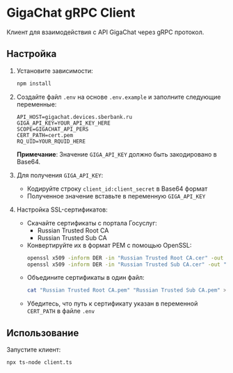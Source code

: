 # GigaChat gRPC Client

Клиент для взаимодействия с API GigaChat через gRPC протокол.

## Настройка

1. Установите зависимости:
   ```bash
   npm install
   ```

2. Создайте файл `.env` на основе `.env.example` и заполните следующие переменные:
   ```
   API_HOST=gigachat.devices.sberbank.ru
   GIGA_API_KEY=YOUR_API_KEY_HERE
   SCOPE=GIGACHAT_API_PERS
   CERT_PATH=cert.pem
   RQ_UID=YOUR_RQUID_HERE
   ```

   **Примечание**: Значение `GIGA_API_KEY` должно быть закодировано в Base64.

3. Для получения `GIGA_API_KEY`:
    - Кодируйте строку `client_id:client_secret` в Base64 формат
    - Полученное значение вставьте в переменную `GIGA_API_KEY`

4. Настройка SSL-сертификатов:
    - Скачайте сертификаты с портала Госуслуг:
        - Russian Trusted Root CA
        - Russian Trusted Sub CA
    - Конвертируйте их в формат PEM с помощью OpenSSL:
      ```bash
      openssl x509 -inform DER -in "Russian Trusted Root CA.cer" -out "Russian Trusted Root CA.pem"
      openssl x509 -inform DER -in "Russian Trusted Sub CA.cer" -out "Russian Trusted Sub CA.pem"
      ```
    - Объедините сертификаты в один файл:
      ```bash
      cat "Russian Trusted Root CA.pem" "Russian Trusted Sub CA.pem" > cert.pem
      ```
    - Убедитесь, что путь к сертификату указан в переменной `CERT_PATH` в файле `.env`

## Использование

Запустите клиент:

```bash
npx ts-node client.ts
```
